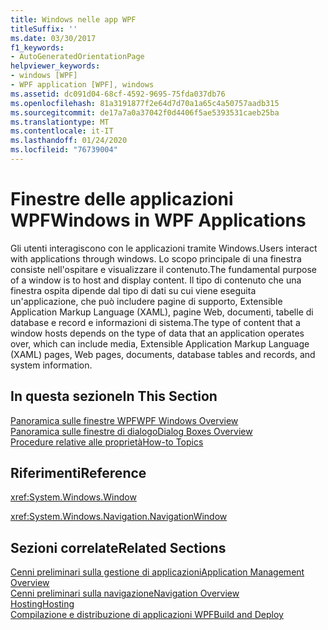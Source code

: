 ```yaml
---
title: Windows nelle app WPF
titleSuffix: ''
ms.date: 03/30/2017
f1_keywords:
- AutoGeneratedOrientationPage
helpviewer_keywords:
- windows [WPF]
- WPF application [WPF], windows
ms.assetid: dc091d04-68cf-4592-9695-75fda037db76
ms.openlocfilehash: 81a3191877f2e64d7d70a1a65c4a50757aadb315
ms.sourcegitcommit: de17a7a0a37042f0d4406f5ae5393531caeb25ba
ms.translationtype: MT
ms.contentlocale: it-IT
ms.lasthandoff: 01/24/2020
ms.locfileid: "76739004"
---
```

# <a name="windows-in-wpf-applications"></a><span data-ttu-id="50636-102">Finestre delle applicazioni WPF</span><span class="sxs-lookup"><span data-stu-id="50636-102">Windows in WPF Applications</span></span>
<span data-ttu-id="50636-103">Gli utenti interagiscono con le applicazioni tramite Windows.</span><span class="sxs-lookup"><span data-stu-id="50636-103">Users interact with applications through windows.</span></span> <span data-ttu-id="50636-104">Lo scopo principale di una finestra consiste nell'ospitare e visualizzare il contenuto.</span><span class="sxs-lookup"><span data-stu-id="50636-104">The fundamental purpose of a window is to host and display content.</span></span> <span data-ttu-id="50636-105">Il tipo di contenuto che una finestra ospita dipende dal tipo di dati su cui viene eseguita un'applicazione, che può includere pagine di supporto, Extensible Application Markup Language (XAML), pagine Web, documenti, tabelle di database e record e informazioni di sistema.</span><span class="sxs-lookup"><span data-stu-id="50636-105">The type of content that a window hosts depends on the type of data that an application operates over, which can include media, Extensible Application Markup Language (XAML) pages, Web pages, documents, database tables and records, and system information.</span></span>  
  
## <a name="in-this-section"></a><span data-ttu-id="50636-106">In questa sezione</span><span class="sxs-lookup"><span data-stu-id="50636-106">In This Section</span></span>  
 [<span data-ttu-id="50636-107">Panoramica sulle finestre WPF</span><span class="sxs-lookup"><span data-stu-id="50636-107">WPF Windows Overview</span></span>](wpf-windows-overview.md)  
 [<span data-ttu-id="50636-108">Panoramica sulle finestre di dialogo</span><span class="sxs-lookup"><span data-stu-id="50636-108">Dialog Boxes Overview</span></span>](dialog-boxes-overview.md)  
 [<span data-ttu-id="50636-109">Procedure relative alle proprietà</span><span class="sxs-lookup"><span data-stu-id="50636-109">How-to Topics</span></span>](window-management-how-to-topics.md)  
  
## <a name="reference"></a><span data-ttu-id="50636-110">Riferimenti</span><span class="sxs-lookup"><span data-stu-id="50636-110">Reference</span></span>  
 <xref:System.Windows.Window>  
  
 <xref:System.Windows.Navigation.NavigationWindow>  
  
## <a name="related-sections"></a><span data-ttu-id="50636-111">Sezioni correlate</span><span class="sxs-lookup"><span data-stu-id="50636-111">Related Sections</span></span>  
 [<span data-ttu-id="50636-112">Cenni preliminari sulla gestione di applicazioni</span><span class="sxs-lookup"><span data-stu-id="50636-112">Application Management Overview</span></span>](application-management-overview.md)  
  [<span data-ttu-id="50636-113">Cenni preliminari sulla navigazione</span><span class="sxs-lookup"><span data-stu-id="50636-113">Navigation Overview</span></span>](navigation-overview.md)  
  [<span data-ttu-id="50636-114">Hosting</span><span class="sxs-lookup"><span data-stu-id="50636-114">Hosting</span></span>](hosting-wpf-applications.md)  
  [<span data-ttu-id="50636-115">Compilazione e distribuzione di applicazioni WPF</span><span class="sxs-lookup"><span data-stu-id="50636-115">Build and Deploy</span></span>](building-and-deploying-wpf-applications.md)
